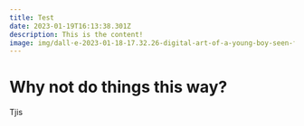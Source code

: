 ```yaml
---
title: Test
date: 2023-01-19T16:13:38.301Z
description: This is the content!
image: img/dall·e-2023-01-18-17.32.26-digital-art-of-a-young-boy-seen-from-behind-looking-at-an-amazing-futuristic-city-filled-with-happy-people-and-machines.png
---
```

# W﻿hy not do things this way?



T﻿jis